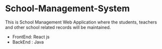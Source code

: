 # School-Management-System
This is School Management Web Application where the students, teachers and other school related records will be maintained.  
- FrontEnd: React js 
- BackEnd : Java
